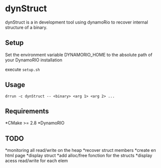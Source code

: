 # dynStruct
dynStruct is a in development tool using dynamoRio to recover internal
structure of a binary.

## Setup
Set the environment variable DYNAMORIO_HOME to the absolute path of your
DynamoRIO installation

execute `setup.sh`

## Usage
`drrun -c dynStruct -- <binary> <arg 1> <arg 2> ...`

## Requirements
*CMake >= 2.8
*DynamoRIO

## TODO
*monitoring all read/write on the heap
*recover struct members
*create en html page
*display struct
*add alloc/free fonction for the structs
*display acess read/write for each elem
